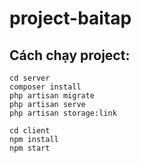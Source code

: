 # project-baitap
## Cách chạy project:
```
cd server
composer install
php artisan migrate
php artisan serve
php artisan storage:link

cd client
npm install
npm start
```
